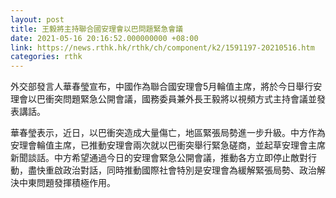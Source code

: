 ```yaml
---
layout: post
title: 王毅將主持聯合國安理會以巴問題緊急會議
date: 2021-05-16 20:16:52.000000000 +08:00
link: https://news.rthk.hk/rthk/ch/component/k2/1591197-20210516.htm
categories: rthk
---
```


外交部發言人華春瑩宣布，中國作為聯合國安理會5月輪值主席，將於今日舉行安理會以巴衝突問題緊急公開會議，國務委員兼外長王毅將以視頻方式主持會議並發表講話。

華春瑩表示，近日，以巴衝突造成大量傷亡，地區緊張局勢進一步升級。中方作為安理會輪值主席，已推動安理會兩次就以巴衝突舉行緊急磋商，並起草安理會主席新聞談話。中方希望通過今日的安理會緊急公開會議，推動各方立即停止敵對行動，盡快重啟政治對話，同時推動國際社會特別是安理會為緩解緊張局勢、政治解決中東問題發揮積極作用。
